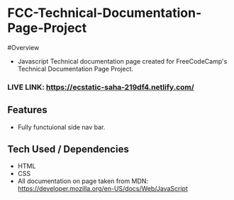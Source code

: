 # FCC-Technical-Documentation-Page-Project
 
#Overview
- Javascript Technical documentation page created for FreeCodeCamp's Technical Documentation Page Project. 

### LIVE LINK: https://ecstatic-saha-219df4.netlify.com/

## Features 

- Fully functuional side nav bar. 

## Tech Used / Dependencies

- HTML
- CSS
- All documentation on page taken from MDN: https://developer.mozilla.org/en-US/docs/Web/JavaScript
